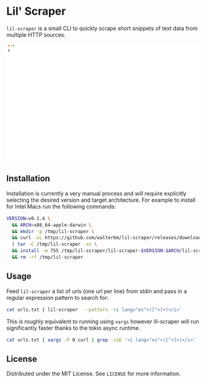 # Lil' Scraper

`lil-scraper` is a small CLI to quickly scrape short snippets of text data from multiple HTTP sources.

<p align="center">
  <img width="700" src="https://raw.githubusercontent.com/walterbm/lil-scraper/main/demo/shell.svg">
</p>

## Installation

Installation is currently a very manual process and will require explicitly selecting the desired version and target architecture. For example to install for Intel Macs run the following commands:

```bash
VERSION=v0.1.4 \
  && ARCH=x86_64-apple-darwin \
  && mkdir -p /tmp/lil-scraper \
  && curl -sL https://github.com/walterbm/lil-scraper/releases/download/$VERSION/lil-scraper-$VERSION-$ARCH.tar.gz \
  | tar -C /tmp/lil-scraper -xz \
  && install -m 755 /tmp/lil-scraper/lil-scraper-$VERSION-$ARCH/lil-scraper /usr/local/bin \
  && rm -rf /tmp/lil-scraper
```

## Usage

Feed `lil-scraper` a list of urls (one url per line) from stdin and pass in a regular expression pattern to search for:

```bash
cat urls.txt | lil-scraper  --pattern '<i lang="es">([^<]+)</i>'
```

This is roughly equivalent to running using `xargs` however lil-scraper will run significantly faster thanks to the tokio async runtime.

```bash
cat urls.txt | xargs -P 0 curl | grep -ioE '<i lang="es">([^<]+)</i>'
```

## License

Distributed under the MIT License. See `LICENSE` for more information.
